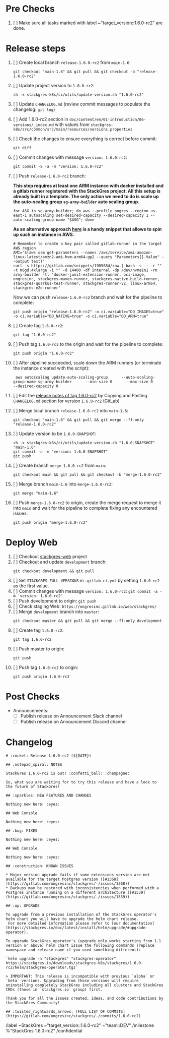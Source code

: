 <!--

Set title to:

```
Release StackGres 1.6.0-rc2
```

Generate template using the command:

```
sh stackgres-k8s/ci/utils/generate-release-template.sh $VERSION
```

-->

# Pre Checks

1. [ ] Make sure all tasks marked with label ~"target_version::1.6.0-rc2" are done.

# Release steps

1. [ ] Create local branch `release-1.6.0-rc2` from `main-1.6`:
    ```
    git checkout "main-1.6" && git pull && git checkout -b "release-1.6.0-rc2"
    ```
1. [ ] Update project version to `1.6.0-rc2`:
    ```
    sh -x stackgres-k8s/ci/utils/update-version.sh "1.6.0-rc2"
    ```
1. [ ] Update `CHANGELOG.md` (review commit messages to populate the changelog: `git log`)
1. [ ] Add 1.6.0-rc2 section in `doc/content/en/01-introduction/06-versions/_index.md` with values from `stackgres-k8s/src/common/src/main/resources/versions.properties`
1. [ ] Check the changes to ensure everything is correct before commit:
    ```
    git diff
    ```
1. [ ] Commit changes with message `version: 1.6.0-rc2`:
    ```
    git commit -S -a -m "version: 1.6.0-rc2"
    ```
1. [ ] Push `release-1.6.0-rc2` branch:

     **This step requires at least one ARM instance with docker installed and a gitlab runner registered with the StackGres project. All this setup is already built in a template. The only action we need to do is scale up the auto-scaling group `sg-army-builder` auto scaling group.** 

     ```
     for ASG in sg-army-builder; do aws --profile ongres --region us-east-1 autoscaling set-desired-capacity --desired-capacity 1 --auto-scaling-group-name "$ASG"; done
     ```

     **As an alternative approach [here](https://gitlab.com/snippets/1985684) is a handy snippet that allows to spin up such an instance in AWS.**
     ```
     # Remember to create a key pair called gitlab-runner in the target AWS region
     AMI="$(aws ssm get-parameters --names /aws/service/ami-amazon-linux-latest/amzn2-ami-hvm-arm64-gp2 --query "Parameters[].Value" --output text)"
     curl -s https://gitlab.com/snippets/1985684/raw | bash -s -- -r "" -t m6gd.4xlarge -i "" -d 14400 -df internal -dp /dev/nvme1n1 -rn army-builder -tl 'docker-junit-extension-runner, oci-image, ongresinc, stackgres-maven-runner, stackgres-native-build-runner, stackgres-quarkus-test-runner, stackgres-runner-v2, linux-arm64, stackgres-e2e-runner'
     ```

     Now we can push `release-1.6.0-rc2` branch and wait for the pipeline to complete:
    ```
    git push origin "release-1.6.0-rc2" -o ci.variable="DO_IMAGES=true" -o ci.variable="DO_NATIVE=true" -o ci.variable="DO_ARM=true"
    ```
1. [ ] Create tag `1.6.0-rc2`:
    ```
    git tag "1.6.0-rc2"
    ```
1. [ ] Push tag `1.6.0-rc2` to the origin and wait for the pipeline to complete:
    ```
    git push origin "1.6.0-rc2"
    ```
1. [ ] After pipeline succeeded, scale down the ARM runners (or terminate the instance created with the script):
    ```
     aws autoscaling update-auto-scaling-group      --auto-scaling-group-name sg-army-builder      --min-size 0      --max-size 0       --desired-capacity 0
    ```
1. [ ] Edit the [release notes of tag 1.6.0-rc2](https://gitlab.com/ongresinc/stackgres/-/releases/new?tag_name=1.6.0-rc2) by Copying and Pasting `CHANGELOG.md` section for version `1.6.0-rc2` (GitLab)
1. [ ] Merge local branch `release-1.6.0-rc2` into `main-1.6`:
    ```
    git checkout "main-1.6" && git pull && git merge --ff-only "release-1.6.0-rc2"
    ```
1. [ ] Update version to be `1.6.0-SNAPSHOT`:
    ```
    sh -x stackgres-k8s/ci/utils/update-version.sh "1.6.0-SNAPSHOT" "main-1.6"
    git commit -a -m "version: 1.6.0-SNAPSHOT"
    git push
    ```
1. [ ] Create branch `merge-1.6.0-rc2` from `main`:
    ```
    git checkout main && git pull && git checkout -b "merge-1.6.0-rc2"
    ```
1. [ ] Merge branch `main-1.6` into `merge-1.6.0-rc2`:
    ```
    git merge "main-1.6"
    ```
1. [ ] Push `merge-1.6.0-rc2` to origin, create the merge request to merge it into `main` and wait for the pipeline to complete fixing any encountered issues:
    ```
    git push origin "merge-1.6.0-rc2"
    ```

# Deploy Web

1. [ ] Checkout [stackgres-web](https://gitlab.com/ongresinc/web/stackgres) project
1. [ ] Checkout and update `development` branch:
    ```
    git checkout development && git pull
    ```
1. [ ] Set `STACKGRES_FULL_VERSIONS` in `.gitlab-ci.yml` by setting `1.6.0-rc2` as the first value.
1. [ ] Commit changes with message `version: 1.6.0-rc2`: `git commit -a -m 'version: 1.6.0-rc2'`
1. [ ] Push development to origin: `git push`
1. [ ] Check staging Web: `https://ongresinc.gitlab.io/web/stackgres/`
1. [ ] Merge `development` branch into `master`:
    ```
    git checkout master && git pull && git merge --ff-only development
    ```
1. [ ] Create tag `1.6.0-rc2`:
    ```
    git tag 1.6.0-rc2
    ```
1. [ ] Push master to origin:
    ```
    git push
    ```
1. [ ] Push tag `1.6.0-rc2` to origin:
    ```
    git push origin 1.6.0-rc2
    ```

# Post Checks

* Announcements:
  * [ ] Publish release on Announcement Slack channel
  * [ ] Publish release on Announcement Discord channel

# Changelog

~~~
# :rocket: Release 1.6.0-rc2 (${DATE})

## :notepad_spiral: NOTES

StackGres 1.6.0-rc2 is out! :confetti_ball: :champagne: 

So, what you are waiting for to try this release and have a look to the future of StackGres! 

## :sparkles: NEW FEATURES AND CHANGES

Nothing new here! :eyes:

## Web Console

Nothing new here! :eyes:

## :bug: FIXES

Nothing new here! :eyes:

## Web Console

Nothing new here! :eyes:

## :construction: KNOWN ISSUES

* Major version upgrade fails if some extensions version are not available for the target Postgres version ([#1368](https://gitlab.com/ongresinc/stackgres/-/issues/1368)) 
* Backups may be restored with inconsistencies when performed with a Postgres instance running on a different architecture ([#1539](https://gitlab.com/ongresinc/stackgres/-/issues/1539))

## :up: UPGRADE

To upgrade from a previous installation of the StackGres operator's helm chart you will have to upgrade the helm chart release.
 For more detailed information please refer to [our documentation](https://stackgres.io/doc/latest/install/helm/upgrade/#upgrade-operator).

To upgrade StackGres operator's (upgrade only works starting from 1.1 version or above) helm chart issue the following commands (replace namespace and release name if you used something different):

`helm upgrade -n "stackgres" "stackgres-operator" https://stackgres.io/downloads/stackgres-k8s/stackgres/1.6.0-rc2/helm/stackgres-operator.tgz`

> IMPORTANT: This release is incompatible with previous `alpha` or `beta` versions. Upgrading from those versions will require uninstalling completely StackGres including all clusters and StackGres CRDs (those in `stackgres.io` group) first.

Thank you for all the issues created, ideas, and code contributions by the StackGres Community!

## :twisted_rightwards_arrows: [FULL LIST OF COMMITS](https://gitlab.com/ongresinc/stackgres/-/commits/1.6.0-rc2)
~~~

/label ~StackGres ~"target_version::1.6.0-rc2" ~"team::DEV" 
/milestone %"StackGres 1.6.0-rc2"
/confidential 
